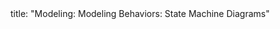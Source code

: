 <frontmatter>
title: "Modeling: Modeling Behaviors: State Machine Diagrams"
</frontmatter>

<include src="index-body.md" boilerplate />
